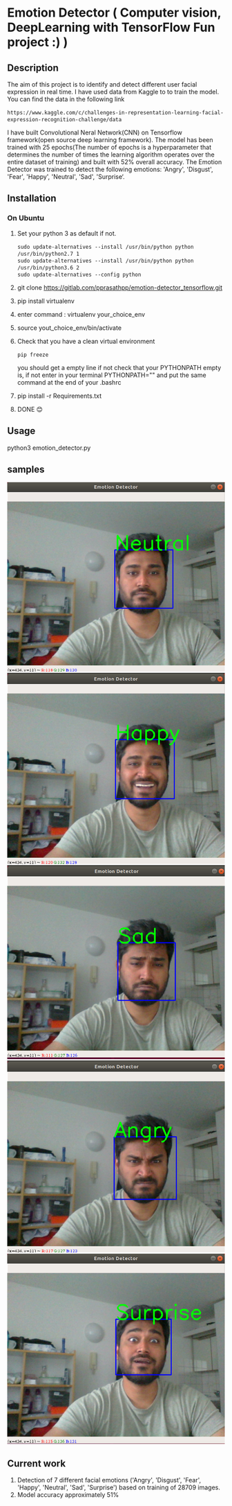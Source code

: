 # Emotion Detector  ( Computer vision, DeepLearning with TensorFlow Fun project :) )

## Description
The aim of this project is to identify and detect different user facial expression in real time. I have used data from Kaggle to to train the model. You can find the data in the following link
```text 
https://www.kaggle.com/c/challenges-in-representation-learning-facial-expression-recognition-challenge/data
```
I have built Convolutional Neral Network(CNN) on Tensorflow framework(open source deep learning framework). The model has been trained with 25 epochs(The number of epochs is a hyperparameter that determines the number of times the learning algorithm operates over the entire dataset of training) and built with 52% overall accuracy. The Emotion Detector was trained to detect the following emotions: 'Angry', 'Disgust', 'Fear', 'Happy', 'Neutral', 'Sad', 'Surprise‘. 


## Installation

### On Ubuntu

1. Set your python 3 as default if not.

    ```text
    sudo update-alternatives --install /usr/bin/python python /usr/bin/python2.7 1
    sudo update-alternatives --install /usr/bin/python python /usr/bin/python3.6 2
    sudo update-alternatives --config python
    ```

2. git clone https://gitlab.com/pprasathpp/emotion-detector_tensorflow.git
3. pip install virtualenv
4. enter command : virtualenv your_choice_env
5. source yout_choice_env/bin/activate
6. Check that you have a clean virtual environment

    ```text
    pip freeze
    ```

    you should get a empty line  if not check that your PYTHONPATH empty is, if not enter in your terminal PYTHONPATH="" and put the same command at the end of your .bashrc

7. pip install -r Requirements.txt
8. DONE  :blush:

## Usage

python3 emotion_detector.py

## samples
![Neutral](/images/Neutral.png)
![Happy](/images/Happy.png)
![Sad](/images/Sad.png)
![Angry](/images/Angry.png)
![Surprise](/images/Surprise.png)

## Current work

1. Detection of 7 different facial emotions ('Angry', 'Disgust', 'Fear', 'Happy', 'Neutral', 'Sad', 'Surprise') based on training of 28709 images.
2. Model accuracy approximately 51%
